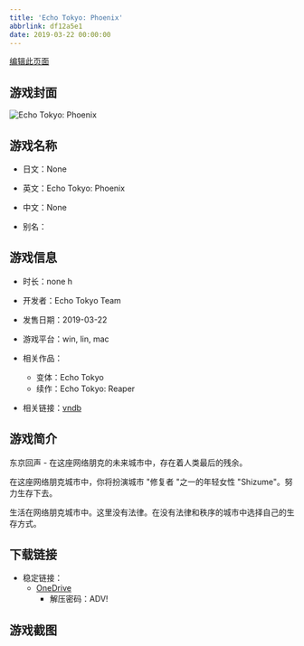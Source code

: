 ```yaml
---
title: 'Echo Tokyo: Phoenix'
abbrlink: df12a5e1
date: 2019-03-22 00:00:00
---
```

[编辑此页面](https://github.com/ACG-3/ADV3-source/blob/main/source/_posts/games/Echo%20Tokyo%20Phoenix.md)

## 游戏封面

![Echo Tokyo: Phoenix](https://pan.timero.xyz/d/onedrive/img_lib_001/Echo%20Tokyo%20Phoenix_cover.avif)


## 游戏名称

- 日文：None
- 英文：Echo Tokyo: Phoenix
- 中文：None

- 别名：


## 游戏信息

- 时长：none h
- 开发者：Echo Tokyo Team
- 发售日期：2019-03-22
- 游戏平台：win, lin, mac
- 相关作品：
   - 变体：Echo Tokyo
   - 续作：Echo Tokyo: Reaper

- 相关链接：[vndb](https://vndb.org/v20733)


## 游戏简介

东京回声 - 在这座网络朋克的未来城市中，存在着人类最后的残余。

在这座网络朋克城市中，你将扮演城市 "修复者 "之一的年轻女性 "Shizume"。努力生存下去。

生活在网络朋克城市中。这里没有法律。在没有法律和秩序的城市中选择自己的生存方式。


## 下载链接

- 稳定链接：
    - [OneDrive](https://pan.timero.xyz/onedrive/adv_lib_001/Echo%20Tokyo%20Phoenix)
        - 解压密码：ADV!



## 游戏截图


